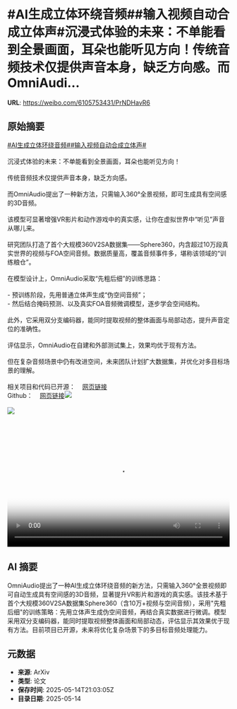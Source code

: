 # #AI生成立体环绕音频##输入视频自动合成立体声#沉浸式体验的未来：不单能看到全景画面，耳朵也能听见方向！传统音频技术仅提供声音本身，缺乏方向感。而OmniAudi...

**URL**: https://weibo.com/6105753431/PrNDHavR6

## 原始摘要

<a href="https://m.weibo.cn/search?containerid=231522type%3D1%26t%3D10%26q%3D%23AI%E7%94%9F%E6%88%90%E7%AB%8B%E4%BD%93%E7%8E%AF%E7%BB%95%E9%9F%B3%E9%A2%91%23&amp;extparam=%23AI%E7%94%9F%E6%88%90%E7%AB%8B%E4%BD%93%E7%8E%AF%E7%BB%95%E9%9F%B3%E9%A2%91%23" data-hide=""><span class="surl-text">#AI生成立体环绕音频#</span></a><a href="https://m.weibo.cn/search?containerid=231522type%3D1%26t%3D10%26q%3D%23%E8%BE%93%E5%85%A5%E8%A7%86%E9%A2%91%E8%87%AA%E5%8A%A8%E5%90%88%E6%88%90%E7%AB%8B%E4%BD%93%E5%A3%B0%23&amp;extparam=%23%E8%BE%93%E5%85%A5%E8%A7%86%E9%A2%91%E8%87%AA%E5%8A%A8%E5%90%88%E6%88%90%E7%AB%8B%E4%BD%93%E5%A3%B0%23" data-hide=""><span class="surl-text">#输入视频自动合成立体声#</span></a><br><br>沉浸式体验的未来：不单能看到全景画面，耳朵也能听见方向！<br><br>传统音频技术仅提供声音本身，缺乏方向感。<br><br>而OmniAudio提出了一种新方法，只需输入360°全景视频，即可生成具有空间感的3D音频。<br><br>该模型可显著增强VR影片和动作游戏中的真实感，让你在虚拟世界中“听见”声音从哪儿来。<br><br>研究团队打造了首个大规模360V2SA数据集——Sphere360，内含超过10万段真实世界的视频与FOA空间音频。数据质量高，覆盖音频事件多，堪称该领域的“训练粮仓”。<br><br>在模型设计上，OmniAudio采取“先粗后细”的训练思路：<br><br>- 预训练阶段，先用普通立体声生成“伪空间音频”；<br>- 然后结合掩码预测、以及真实FOA音频微调模型，逐步学会空间结构。<br><br>此外，它采用双分支编码器，能同时提取视频的整体画面与局部动态，提升声音定位的准确性。<br><br>评估显示，OmniAudio在自建和外部测试集上，效果均优于现有方法。<br><br>但在复杂音频场景中仍有改进空间，未来团队计划扩大数据集，并优化对多目标场景的理解。<br><br>相关项目和代码已开源：<a href="https://weibo.cn/sinaurl?u=https%3A%2F%2Fomniaudio-360v2sa.github.io%2F" data-hide=""><span class="url-icon"><img style="width: 1rem;height: 1rem" src="https://h5.sinaimg.cn/upload/2015/09/25/3/timeline_card_small_web_default.png" referrerpolicy="no-referrer"></span><span class="surl-text">网页链接</span></a><br>Github：<a href="https://weibo.cn/sinaurl?u=https%3A%2F%2Fgithub.com%2Fliuhuadai%2FOmniAudio" data-hide=""><span class="url-icon"><img style="width: 1rem;height: 1rem" src="https://h5.sinaimg.cn/upload/2015/09/25/3/timeline_card_small_web_default.png" referrerpolicy="no-referrer"></span><span class="surl-text">网页链接</span></a><img style="" src="https://tvax3.sinaimg.cn/large/006Fd7o3ly1i1f5he5o3wj30zk0k0jr9.jpg" referrerpolicy="no-referrer"><br><br><img style="" src="https://tvax2.sinaimg.cn/large/006Fd7o3gy1i1f5h0jm3xj30sg0sg1kx.jpg" referrerpolicy="no-referrer"><br><br><br clear="both"><div style="clear: both"></div><video controls="controls" poster="https://tvax4.sinaimg.cn/orj480/006Fd7o3ly1i1f5hebmzcj30zk0k0406.jpg" style="width: 100%"><source src="https://f.video.weibocdn.com/o0/dxDRzdxllx08oeVOKecg01041200tfNl0E010.mp4?label=mp4_720p&amp;template=1280x720.25.0&amp;ori=0&amp;ps=1CwnkDw1GXwCQx&amp;Expires=1747260150&amp;ssig=FPWvWkMI26&amp;KID=unistore,video"><source src="https://f.video.weibocdn.com/o0/75HFpRMClx08oeVNA1Ow01041200flNB0E010.mp4?label=mp4_hd&amp;template=852x480.25.0&amp;ori=0&amp;ps=1CwnkDw1GXwCQx&amp;Expires=1747260150&amp;ssig=cCcJ7SEhLk&amp;KID=unistore,video"><source src="https://f.video.weibocdn.com/o0/0NvejbD7lx08oeVNCauk010412009Qvd0E010.mp4?label=mp4_ld&amp;template=640x360.25.0&amp;ori=0&amp;ps=1CwnkDw1GXwCQx&amp;Expires=1747260150&amp;ssig=QmIem2C2tc&amp;KID=unistore,video"><p>视频无法显示，请前往<a href="https://video.weibo.com/show?fid=1034%3A5166256417079367" target="_blank" rel="noopener noreferrer">微博视频</a>观看。</p></video>

## AI 摘要

OmniAudio提出了一种AI生成立体环绕音频的新方法，只需输入360°全景视频即可自动生成具有空间感的3D音频，显著提升VR影片和游戏的真实感。该技术基于首个大规模360V2SA数据集Sphere360（含10万+视频与空间音频），采用"先粗后细"的训练策略：先用立体声生成伪空间音频，再结合真实数据进行微调。模型采用双分支编码器，能同时提取视频整体画面和局部动态，评估显示其效果优于现有方法。目前项目已开源，未来将优化复杂场景下的多目标音频处理能力。

## 元数据

- **来源**: ArXiv
- **类型**: 论文
- **保存时间**: 2025-05-14T21:03:05Z
- **目录日期**: 2025-05-14
